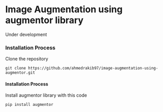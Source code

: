 # Image Augmentation using augmentor library #

Under development

### Installation Process ###

Clone the repository

`git clone https://github.com/ahmedrakib97/image-augmentation-using-augmentor.git`

#### Installation Process ####
Install augmentor library with this code

`pip install augmentor`